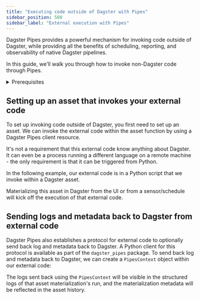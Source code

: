 ```yaml
---
title: "Executing code outside of Dagster with Pipes"
sidebar_position: 500
sidebar_label: "External execution with Pipes"
---
```


Dagster Pipes provides a powerful mechanism for invoking code outside of Dagster, while providing all the benefits of scheduling, reporting, and observability of native Dagster pipelines.

In this guide, we'll walk you through how to invoke non-Dagster code through Pipes.

<details>
<summary>Prerequisites</summary>

- Familiarity with [Assets](/guides/build/assets-concepts/index.mdx
</details>

## Setting up an asset that invokes your external code

To set up invoking code outside of Dagster, you first need to set up an asset.  We can invoke the external code within the asset function by using a Dagster Pipes client resource.

It's not a requirement that this external code know anything about Dagster.  It can even be a process running a different language on a remote machine - the only requirement is that it can be triggered from Python.

In the following example, our external code is in a Python script that we invoke within a Dagster asset.

<CodeExample filePath="guides/external-systems/pipes/external_code_opaque.py" language="python" title="/usr/bin/external_code.py" />
<CodeExample filePath="guides/external-systems/pipes/asset_wrapper.py" language="python" title="Asset invoking external compute using Dagster Pipes" />

Materializing this asset in Dagster from the UI or from a sensor/schedule will kick off the execution of that external code.

## Sending logs and metadata back to Dagster from external code

Dagster Pipes also establishes a protocol for external code to optionally send back log and metadata back to Dagster.  A Python client for this protocol is available as part of the `dagster_pipes` package.  To send back log and metadata back to Dagster, we can create a `PipesContext` object within our external code:

<CodeExample filePath="guides/external-systems/pipes/external_code_data_passing.py" language="python" title="/usr/bin/external_code.py" />

The logs sent back using the `PipesContext` will be visible in the structured logs of that asset materialization's run, and the materialization metadata will be reflected in the asset history.
